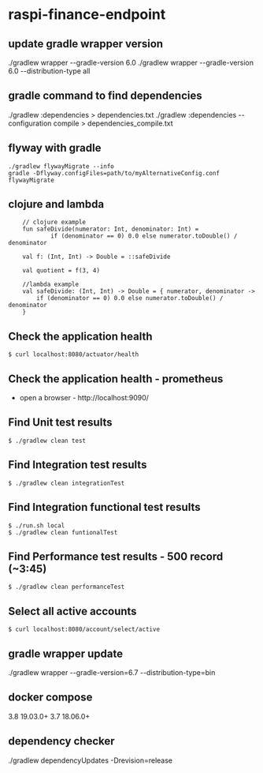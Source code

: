 # raspi-finance-endpoint

## update gradle wrapper version
./gradlew wrapper --gradle-version 6.0
./gradlew wrapper --gradle-version 6.0 --distribution-type all

## gradle command to find dependencies
./gradlew :dependencies > dependencies.txt
./gradlew :dependencies --configuration compile > dependencies_compile.txt

## flyway with gradle
```
./gradlew flywayMigrate --info
gradle -Dflyway.configFiles=path/to/myAlternativeConfig.conf flywayMigrate
```

## clojure and lambda
```
    // clojure example
    fun safeDivide(numerator: Int, denominator: Int) =
            if (denominator == 0) 0.0 else numerator.toDouble() / denominator

    val f: (Int, Int) -> Double = ::safeDivide

    val quotient = f(3, 4)

    //lambda example
    val safeDivide: (Int, Int) -> Double = { numerator, denominator ->
        if (denominator == 0) 0.0 else numerator.toDouble() / denominator
    }
```

## Check the application health

```shell
$ curl localhost:8080/actuator/health
```

## Check the application health - prometheus

- open a browser - http://localhost:9090/

## Find Unit test results

```shell
$ ./gradlew clean test
```

## Find Integration test results

```shell
$ ./gradlew clean integrationTest
```

## Find Integration functional test results

```shell
$ ./run.sh local
$ ./gradlew clean funtionalTest
```

## Find Performance test results - 500 record (~3:45)

```shell
$ ./gradlew clean performanceTest
```

## Select all active accounts

```shell
$ curl localhost:8080/account/select/active
```

## gradle wrapper update
./gradlew wrapper --gradle-version=6.7 --distribution-type=bin

## docker compose
3.8	19.03.0+
3.7	18.06.0+

## dependency checker
./gradlew dependencyUpdates -Drevision=release
